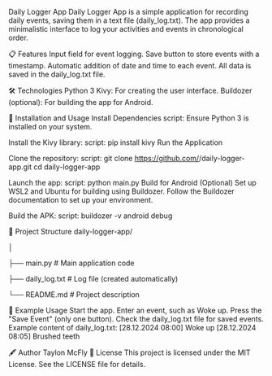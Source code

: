 Daily Logger App
Daily Logger App is a simple application for recording daily events, saving them in a text file (daily_log.txt). The app provides a minimalistic interface to log your activities and events in chronological order.

📋 Features
Input field for event logging.
Save button to store events with a timestamp.
Automatic addition of date and time to each event.
All data is saved in the daily_log.txt file.


🛠️ Technologies
Python 3
Kivy: For creating the user interface.
Buildozer (optional): For building the app for Android.


🚀 Installation and Usage
Install Dependencies
script:
Ensure Python 3 is installed on your system.


Install the Kivy library:
script:
pip install kivy
Run the Application

Clone the repository:
script:
git clone https://github.com/<username>/daily-logger-app.git
cd daily-logger-app

Launch the app:
script:
python main.py
Build for Android (Optional)
Set up WSL2 and Ubuntu for building using Buildozer.
Follow the Buildozer documentation to set up your environment.


Build the APK:
script:
buildozer -v android debug

📂 Project Structure
daily-logger-app/

│

├── main.py          # Main application code

├── daily_log.txt    # Log file (created automatically)

└── README.md        # Project description

📌 Example Usage
Start the app.
Enter an event, such as Woke up.
Press the "Save Event" (only one button).
Check the daily_log.txt file for saved events.
Example content of daily_log.txt:
[28.12.2024 08:00] Woke up
[28.12.2024 08:05] Brushed teeth

🖋️ Author
Taylon McFly
📄 License
This project is licensed under the MIT License. See the LICENSE file for details.

